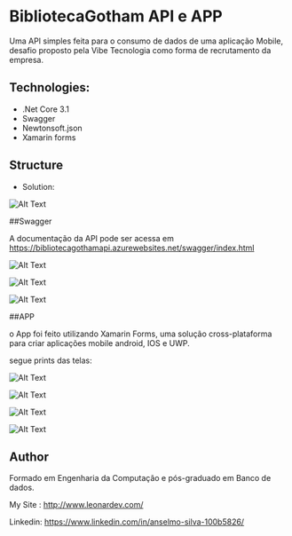# BibliotecaGotham API e APP

Uma API simples feita para o consumo de dados de uma aplicação Mobile, desafio proposto pela Vibe Tecnologia como forma de recrutamento da empresa.

## Technologies:

- .Net Core 3.1
- Swagger
- Newtonsoft.json
- Xamarin forms


## Structure

- Solution:

![Alt Text](/Docs/structure.png)

##Swagger

A documentação da API pode ser acessa em https://bibliotecagothamapi.azurewebsites.net/swagger/index.html

![Alt Text](/Docs/swagger1.png)

![Alt Text](/Docs/swagger2.png)

![Alt Text](/Docs/swagger3.png)

##APP

o App foi feito utilizando Xamarin Forms, uma solução cross-plataforma para criar aplicações mobile android, IOS e UWP.

segue prints das telas:

![Alt Text](/Docs/tela1.jpeg)

![Alt Text](/Docs/tela2.jpeg)

![Alt Text](/Docs/tela3.jpeg)

![Alt Text](/Docs/telaSobre.jpeg)

## Author

Formado em Engenharia da Computação e pós-graduado em Banco de dados.

My Site : http://www.leonardev.com/

Linkedin: https://www.linkedin.com/in/anselmo-silva-100b5826/
